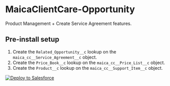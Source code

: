 # MaicaClientCare-Opportunity

Product Management + Create Service Agreement features.

## Pre-install setup

1. Create the `Related_Opportunity__c` lookup on the `maica_cc__Service_Agreement__c` object.
2. Create the `Price_Book__c` lookup on the `maica_cc__Price_List__c` object.
3. Create the `Product__c` lookup on the `maica_cc__Support_Item__c` object.

<a href="https://githubsfdeploy.herokuapp.com">
  <img alt="Deploy to Salesforce"
       src="https://raw.githubusercontent.com/afawcett/githubsfdeploy/master/deploy.png">
</a>